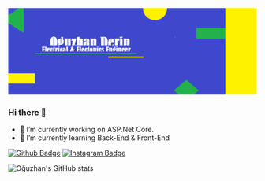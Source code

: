 <img src="https://github.com/oguzhan-derin/oguzhan-derin/blob/main/________.png" width="auto">


### Hi there 👋

- 🔭 I’m currently working on ASP.Net Core.
- 🌱 I’m currently learning Back-End & Front-End


[![Github Badge](https://img.shields.io/badge/-Github-000?style=quare&labelColor=000&logo=Github&logoColor=white&link=link)](https://github.com/oguzhan-derin) 
[![Instagram Badge](https://img.shields.io/badge/-Instagram-C13584?style=flat-quare&labelColor=C13584&logo=instagram&logoColor=white&link=link)](https://www.instagram.com/oguzhnderin) 

![Oğuzhan's GitHub stats](https://github-readme-stats.vercel.app/api?username=oguzhan-derin&hide=contribs,prs,issues)
